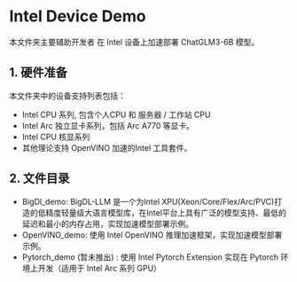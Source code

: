# Intel Device Demo

本文件夹主要辅助开发者 在 Intel 设备上加速部署 ChatGLM3-6B 模型。

## 1. 硬件准备
本文件夹中的设备支持列表包括：
- Intel CPU 系列, 包含个人CPU 和 服务器 / 工作站 CPU
- Intel Arc 独立显卡系列，包括 Arc A770 等显卡。
- Intel CPU 核显系列
- 其他理论支持 OpenVINO 加速的Intel 工具套件。

## 2. 文件目录
- BigDl_demo: BigDL-LLM 是一个为Intel XPU(Xeon/Core/Flex/Arc/PVC)打造的低精度轻量级大语言模型库，在Intel平台上具有广泛的模型支持、最低的延迟和最小的内存占用，实现加速模型部署示例。
- OpenVINO_demo: 使用 Intel OpenVINO 推理加速框架，实现加速模型部署示例。
- Pytorch_demo (暂未推出) : 使用 Intel Pytorch Extension 实现在 Pytorch 环境上开发（适用于 Intel Arc 系列 GPU）

